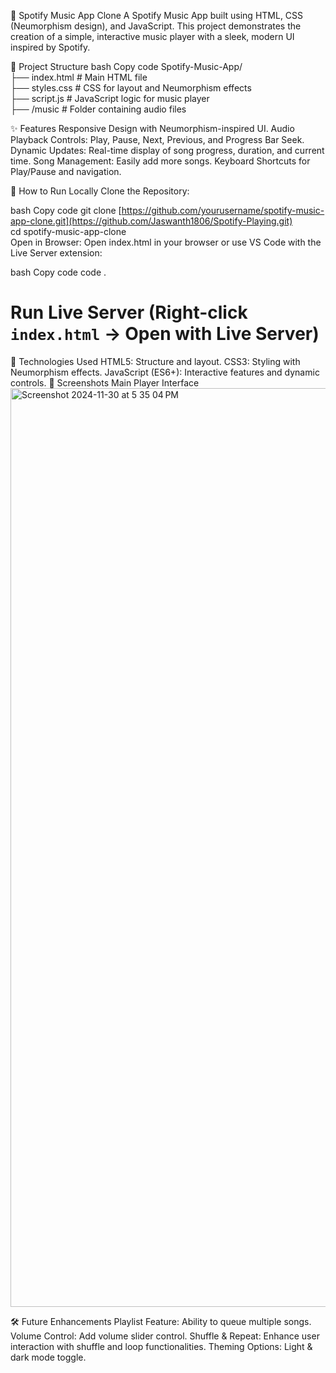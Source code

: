 🎵 Spotify Music App Clone
A Spotify Music App built using HTML, CSS (Neumorphism design), and JavaScript. This project demonstrates the creation of a simple, interactive music player with a sleek, modern UI inspired by Spotify.

📁 Project Structure
bash
Copy code
Spotify-Music-App/  
├── index.html             # Main HTML file  
├── styles.css             # CSS for layout and Neumorphism effects  
├── script.js              # JavaScript logic for music player  
├── /music                 # Folder containing audio files  


✨ Features
Responsive Design with Neumorphism-inspired UI.
Audio Playback Controls: Play, Pause, Next, Previous, and Progress Bar Seek.
Dynamic Updates: Real-time display of song progress, duration, and current time.
Song Management: Easily add more songs.
Keyboard Shortcuts for Play/Pause and navigation.

📖 How to Run Locally
Clone the Repository:

bash
Copy code
git clone [https://github.com/yourusername/spotify-music-app-clone.git](https://github.com/Jaswanth1806/Spotify-Playing.git)  
cd spotify-music-app-clone  
Open in Browser:
Open index.html in your browser or use VS Code with the Live Server extension:

bash
Copy code
code .  
# Run Live Server (Right-click `index.html` -> Open with Live Server)  
🚀 Technologies Used
HTML5: Structure and layout.
CSS3: Styling with Neumorphism effects.
JavaScript (ES6+): Interactive features and dynamic controls.
📸 Screenshots
Main Player Interface
<img width="1470" alt="Screenshot 2024-11-30 at 5 35 04 PM" src="https://github.com/user-attachments/assets/f0b41ab0-c10d-44ef-b956-b811047fddab">

🛠️ Future Enhancements
Playlist Feature: Ability to queue multiple songs.
Volume Control: Add volume slider control.
Shuffle & Repeat: Enhance user interaction with shuffle and loop functionalities.
Theming Options: Light & dark mode toggle.
